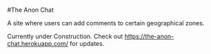 #The Anon Chat

A site where users can add comments to certain geographical zones.

Currently under Construction.
Check out https://the-anon-chat.herokuapp.com/ for updates.
